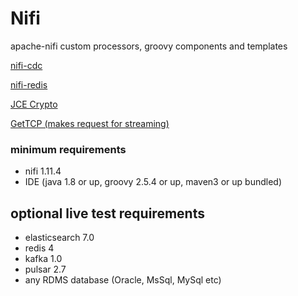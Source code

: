 # Nifi
apache-nifi custom processors, groovy components and templates

[nifi-cdc](java/nifi-cdc/README.md)

[nifi-redis](java/nifi-redis/README.md)

[JCE Crypto](java/nifi-std/README.md)

[GetTCP (makes request for streaming)](java/nifi-std/README.md)



### minimum requirements
- nifi 1.11.4
- IDE (java 1.8 or up, groovy 2.5.4 or up, maven3 or up bundled)

## optional live test requirements 
- elasticsearch 7.0
- redis 4
- kafka 1.0
- pulsar 2.7
- any RDMS database (Oracle, MsSql, MySql etc)


